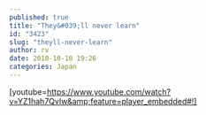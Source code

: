 ```yaml
---
published: true
title: "They&#039;ll never learn"
id: "3423"
slug: "theyll-never-learn"
author: rv
date: 2010-10-10 19:26
categories: Japan
---
```

[youtube=https://www.youtube.com/watch?v=YZ1hah7QvIw&amp;feature=player_embedded#!]
